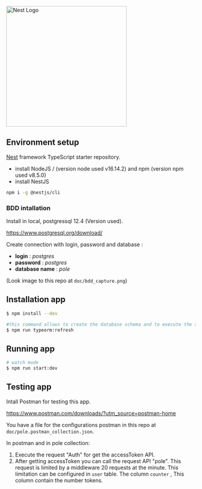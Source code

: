 
<p  align="center">

<a  href="http://nestjs.com/"  target="blank"><img  src="https://nestjs.com/img/logo_text.svg"  width="320"  alt="Nest Logo" /></a>

</p>

  

[circleci-image]: https://img.shields.io/circleci/build/github/nestjs/nest/master?token=abc123def456

[circleci-url]: https://circleci.com/gh/nestjs/nest


## Environment setup

[Nest](https://github.com/nestjs/nest) framework TypeScript starter repository.

- install NodeJS / (version node used v16.14.2) and npm  (version npm used v8.5.0)
- install NestJS 
```bash
npm i -g @nestjs/cli
```

### BDD intallation

Install in local, postgressql 12.4 (Version used).

https://www.postgresql.org/download/

Create connection with login, password and database :

- **login** : *postgres*
- **password** : *postgres*
- **database name** : *pole*

(Look image to this repo at `doc/bdd_capture.png`)


## Installation app

```bash
$ npm install --dev
```
 ```bash
#this command allows to create the database schema and to execute the seeders
$ npm run typeorm:refresh
```

## Running app



```bash
# watch mode
$ npm run start:dev
```


## Testing app

Intall Postman for testing this app. 

https://www.postman.com/downloads/?utm_source=postman-home

You have a file for the configurations postman in this repo at `doc/pole.postman_collection.json`.

In  postman  and  in  pole  collection: 
1. Execute  the  request "Auth" for get  the  accessToken  API. 
2. After  getting  accessToken  you  can  call  the  request  API "pole". 
This  request  is  limited  by  a  middleware  20  requests  at  the  minute.
This  limitation  can  be  configured   in  `user`  table. The  column  `counter` , This column contain  the  number  tokens.
